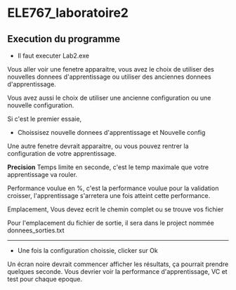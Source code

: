 # ELE767_laboratoire2

## Execution du programme

- Il faut executer Lab2.exe

Vous aller voir une fenetre apparaitre, vous avez le choix de utiliser des nouvelles donnees d'apprentissage
ou utiliser des anciennes donnees d'apprentissage.

Vous avez aussi le choix de utiliser une ancienne configuration ou une nouvelle configuration.

Si c'est le premier essaie, 

- Choissisez nouvelle donnees d'apprentissage et Nouvelle config 

Une autre fenetre devrait apparaitre, ou vous pouvez rentrer la configuration de votre apprentissage.

**Precision**
Temps limite en seconde, c'est le temp maximale que votre apprentissage va rouler.

Performance voulue en %, c'est la performance voulue pour la validation croisser, l'apprentissage
s'arretera une fois atteint cette performance.

Emplacement, Vous devez ecrit le chemin complet ou se trouve vos fichier

Pour l'emplacement du fichier de sortie, il sera dans le project nommée donnees_sorties.txt
********************
- Une fois la configuration choissie, clicker sur Ok

Un écran noire devrait commencer afficher les résultats, ça pourrait prendre quelques seconde. 
Vous devrier voir la performance d'apprentissage, VC et test pour chaque epoque. 

